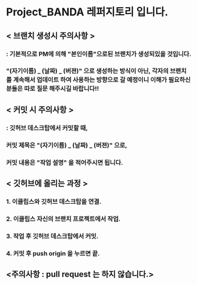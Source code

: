 # Project_BANDA 레퍼지토리 입니다.

## < 브랜치 생성시 주의사항 > 
### : 기본적으로 PM에 의해 "본인이름"으로된 브랜치가 생성되있을 것입니다.
###   "(자기이름) _ (날짜) _ (버젼)" 으로 생성하는 방식이 아닌, 각자의 브랜치를 계속해서 업데이트 하여 사용하는 방향으로 갈 예정이니 이해가 필요하신 분들은 따로 질문 해주시길 바랍니다!!




## < 커밋 시 주의사항 >
### : 깃허브 데스크탑에서 커밋할 때,
### 커밋 제목은 "(자기이름) _ (날짜) _ (버젼)" 으로,
### 커밋 내용은 "작업 설명" 을 적어주시면 됩니다.




## < 깃허브에 올리는 과정 > 
### 1. 이클립스와 깃허브 데스크탑을 연결.
### 2. 이클립스 자신의 브랜치 프로젝트에서 작업. 
### 3. 작업 후 깃허브 데스크탑에서 커밋.
### 4. 커밋 후 push origin 을 누르면 끝.
## <주의사항 : pull request 는 하지 않습니다.>
